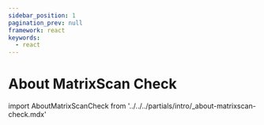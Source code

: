 ```yaml
---
sidebar_position: 1
pagination_prev: null
framework: react
keywords:
  - react
---
```


# About MatrixScan Check

import AboutMatrixScanCheck from '../../../partials/intro/_about-matrixscan-check.mdx'

<AboutMatrixScanCheck />
